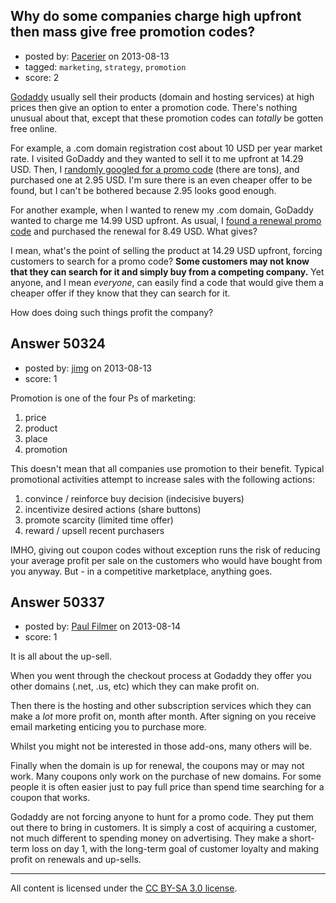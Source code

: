 ## Why do some companies charge high upfront then mass give free promotion codes?

- posted by: [Pacerier](https://stackexchange.com/users/-1/10334-pacerier) on 2013-08-13
- tagged: `marketing`, `strategy`, `promotion`
- score: 2

[Godaddy][1] usually sell their products (domain and hosting services) at high prices then give an option to enter a promotion code. There's nothing unusual about that, except that these promotion codes can *totally* be gotten free online.

For example, a .com domain registration cost about 10 USD per year market rate. I visited GoDaddy and they wanted to sell it to me upfront at 14.29 USD. Then, I [randomly googled for a promo code][2] (there are tons), and purchased one at 2.95 USD. I'm sure there is an even cheaper offer to be found, but I can't be bothered because 2.95 looks good enough.

For another example, when I wanted to renew my .com domain, GoDaddy wanted to charge me 14.99 USD upfront. As usual, I [found a renewal promo code][3] and purchased the renewal for 8.49 USD. What gives?


I mean, what's the point of selling the product at 14.29 USD upfront, forcing customers to search for a promo code? **Some customers may not know that they can search for it and simply buy from a competing company.** Yet anyone, and I mean *everyone*, can easily find a code that would give them a cheaper offer if they know that they can search for it.

How does doing such things profit the company?


  [1]: http://www.godaddy.com/
  [2]: https://www.google.com/search?q=free%20godaddy%20promo%20code%20august%2013
  [3]: http://renewalcoupons.com/godaddy-renewal-promo-codes/


## Answer 50324

- posted by: [jimg](https://stackexchange.com/users/-1/2380-jimg) on 2013-08-13
- score: 1

Promotion is one of the four Ps of marketing:

 1. price
 2. product
 3. place
 4. promotion

This doesn't mean that all companies use promotion to their benefit. Typical promotional activities attempt to increase sales with the following actions:

 1. convince / reinforce buy decision (indecisive buyers)
 2. incentivize desired actions (share buttons)
 3. promote scarcity (limited time offer)
 4. reward / upsell recent purchasers

IMHO, giving out coupon codes without exception runs the risk of reducing your average profit per sale on the customers who would have bought from you anyway. But - in a competitive marketplace, anything goes. 





## Answer 50337

- posted by: [Paul Filmer](https://stackexchange.com/users/-1/14049-paul-filmer) on 2013-08-14
- score: 1

It is all about the up-sell.

When you went through the checkout process at Godaddy they offer you other domains (.net, .us, etc) which they can make profit on.

Then there is the hosting and other subscription services which they can make a *lot* more profit on, month after month. After signing on you receive email marketing enticing you to purchase more.

Whilst you might not be interested in those add-ons, many others will be.

Finally when the domain is up for renewal, the coupons may or may not work. Many coupons only work on the purchase of new domains. For some people it is often easier just to pay full price than spend time searching for a coupon that works.


Godaddy are not forcing anyone to hunt for a promo code. They put them out there to bring in customers. It is simply a cost of acquiring a customer, not much different to spending money on advertising. They make a short-term loss on day 1, with the long-term goal of customer loyalty and making profit on renewals and up-sells.



---

All content is licensed under the [CC BY-SA 3.0 license](https://creativecommons.org/licenses/by-sa/3.0/).
